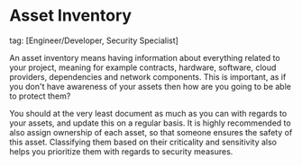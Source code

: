 # Asset Inventory
tag: [Engineer/Developer, Security Specialist]

An asset inventory means having information about everything related to your project, meaning for example contracts, hardware, software, cloud providers, dependencies and network components. This is important, as if you don't have awareness of your assets then how are you going to be able to protect them? 

You should at the very least document as much as you can with regards to your assets, and update this on a regular basis. It is highly recommended to also assign ownership of each asset, so that someone ensures the safety of this asset. Classifying them based on their criticality and sensitivity also helps you prioritize them with regards to security measures.

